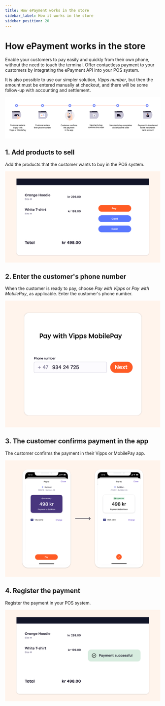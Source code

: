 ```yaml
---
title: How ePayment works in the store
sidebar_label: How it works in the store
sidebar_position: 20
---
```


# How ePayment works in the store

Enable your customers to pay easily and quickly from their own phone, without the need to touch the terminal.
Offer contactless payment to your customers by integrating the ePayment API into your POS system.

It is also possible to use our simpler solution, *Vipps number*, but then the amount must be entered manually at checkout, and there will be some follow-up with accounting and settlement.

![In store process](../images/ePayment_in_store.png)

## 1. Add products to sell

Add the products that the customer wants to buy in the POS system.

![The POS system](../images/vipps-in-store-step1.png)

## 2. Enter the customer's phone number

When the customer is ready to pay, choose *Pay with Vipps* or *Pay with MobilePay*, as applicable.
Enter the customer's phone number.

![Enter phone number](../images/vipps-in-store-step2.png)

## 3. The customer confirms payment in the app

The customer confirms the payment in  their Vipps or MobilePay app.

![Confirm payment](../images/vipps-in-store-step3-2.svg)

## 4. Register the payment

Register the payment in your POS system.

![Payment confirmation](../images/vipps-in-store-step4.png)
